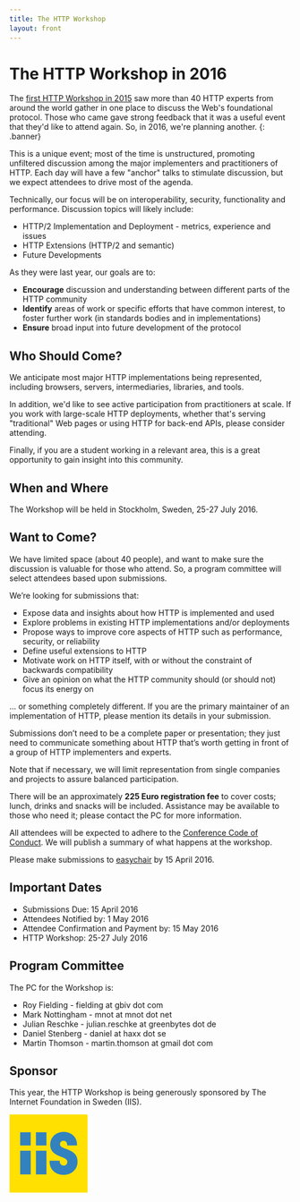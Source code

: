 ```yaml
---
title: The HTTP Workshop
layout: front
---
```


# The HTTP Workshop in 2016

The [first HTTP Workshop in 2015](https://github.com/HTTPWorkshop/workshop2015/wiki/2015-Report) saw more than 40 HTTP experts from around the world gather in one place to discuss the Web's foundational protocol. Those who came gave strong feedback that it was a useful event that they'd like to attend again. So, in 2016, we're planning another.
{: .banner}

This is a unique event; most of the time is unstructured, promoting unfiltered discussion among the major implementers and practitioners of HTTP. Each day will have a few "anchor" talks to stimulate discussion, but we expect attendees to drive most of the agenda. 

Technically, our focus will be on interoperability, security, functionality and performance. Discussion topics will likely include:

- HTTP/2 Implementation and Deployment - metrics, experience and issues
- HTTP Extensions (HTTP/2 and semantic)
- Future Developments

As they were last year, our goals are to:

* **Encourage** discussion and understanding between different parts of the HTTP community
* **Identify** areas of work or specific efforts that have common interest, to foster further work (in standards bodies and in implementations)
* **Ensure** broad input into future development of the protocol


## Who Should Come?

We anticipate most major HTTP implementations being represented, including browsers, servers, intermediaries, libraries, and tools.

In addition, we'd like to see active participation from practitioners at scale. If you work with large-scale HTTP deployments, whether that's serving "traditional" Web pages or using HTTP for back-end APIs, please consider attending.

Finally, if you are a student working in a relevant area, this is a great opportunity to gain insight into this community.


## When and Where

The Workshop will be held in Stockholm, Sweden, 25-27 July 2016.


## Want to Come?

We have limited space (about 40 people), and want to make sure the discussion is valuable for those who attend. So, a program committee will select attendees based upon submissions.

We’re looking for submissions that:

* Expose data and insights about how HTTP is implemented and used
* Explore problems in existing HTTP implementations and/or deployments
* Propose ways to improve core aspects of HTTP such as performance, security, or reliability
* Define useful extensions to HTTP
* Motivate work on HTTP itself, with or without the constraint of backwards compatibility
* Give an opinion on what the HTTP community should (or should not) focus its energy on

… or something completely different. If you are the primary maintainer of an implementation of HTTP, please mention its details in your submission.

Submissions don’t need to be a complete paper or presentation; they just need to communicate something about HTTP that’s worth getting in front of a group of HTTP implementers and experts.

Note that if necessary, we will limit representation from single companies and projects to assure balanced participation.

There will be an approximately **225 Euro registration fee** to cover costs; lunch, drinks and snacks will be included. Assistance may be available to those who need it; please contact the PC for more information.

All attendees will be expected to adhere to the [Conference Code of Conduct](http://confcodeofconduct.com/). We will publish a summary of what happens at the workshop.

Please make submissions to [easychair](https://easychair.org/conferences/?conf=httpws2016) by 15 April 2016.


## Important Dates

* Submissions Due: 15 April 2016
* Attendees Notified by: 1 May 2016
* Attendee Confirmation and Payment by: 15 May 2016
* HTTP Workshop: 25-27 July 2016


## Program Committee 

The PC for the Workshop is:

* Roy Fielding - fielding at gbiv dot com
* Mark Nottingham - mnot at mnot dot net
* Julian Reschke - julian.reschke at greenbytes dot de
* Daniel Stenberg - daniel at haxx dot se
* Martin Thomson - martin.thomson at gmail dot com

## Sponsor

This year, the HTTP Workshop is being generously sponsored by The Internet Foundation in Sweden (IIS).

[![The Internet Foundation In Sweden](/asset/IIS-yellow.png)](https://www.iis.se/english/about-iis/)

